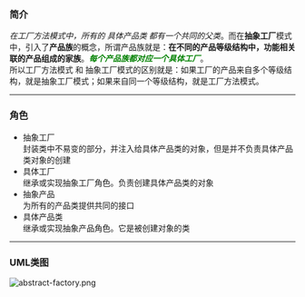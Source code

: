 ### 简介  

*在工厂方法模式中，所有的 具体产品类 都有一个共同的父类*。而在**抽象工厂**模式中，引入了**产品族**的概念，所谓产品族就是：**在不同的产品等级结构中，功能相关联的产品组成的家族**。<span style="color:green">***每个产品族都对应一个具体工厂***</span>。  
所以工厂方法模式 和 抽象工厂模式的区别就是：如果工厂的产品来自多个等级结构，就是抽象工厂模式；如果来自同一个等级结构，就是工厂方法模式。  

---

### 角色  
 
* 抽象工厂    
封装类中不易变的部分，并注入给具体产品类的对象，但是并不负责具体产品类对象的创建  
* 具体工厂    
继承或实现抽象工厂角色。负责创建具体产品类的对象  
* 抽象产品    
为所有的产品类提供共同的接口  
* 具体产品类    
继承或实现抽象产品角色。它是被创建对象的类  

---

### UML类图  
 
![abstract-factory.png](http://timd.cn/content/images/pictures/abstract-factory.png)
  
